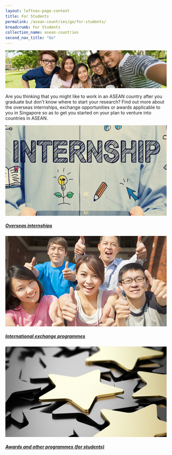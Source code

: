 ```yaml
---
layout: leftnav-page-content
title: For Students
permalink: /asean-countries/go/for-students/
breadcrumb: For Students
collection_name: asean-countries
second_nav_title: "Go"
---
```


![banner-asean-go-for-students](\images\asean-students\For-students-cover-pic-740x173.jpg)

Are you thinking that you might like to work in an ASEAN country after you graduate but don’t know where to start your research? Find out more about the overseas internships, exchange opportunities or awards applicable to you in Singapore so as to get you started on your plan to venture into countries in ASEAN.

<div>
	<div class="row is-multiline">
		<div class="col is-half-tablet padding--bottom--lg">
			<a href="/asean-countries/go/for-students/overseas-internships/" class="project-link">
				<img src="/images/asean-students/overseas-internships-small.jpg" alt="Overseas internships" class="project-image">
			<div class="project-card">
				<div class="project-title margin--bottom--xs">
					<h5><b>Overseas internships</b></h5>
				</div>
			</div>
			</a>
		</div>
		<div class="col is-half-tablet padding--bottom--lg">
			<a href="/asean-countries/go/for-students/international-exchange-programmes/" class="project-link">
				<img src="/images/asean-students/international-exchange-programmes-small.jpg" alt="International exchange programmes" class="project-image">
			<div class="project-card">
				<div class="project-title margin--bottom--xs">
					<h5><b>International exchange programmes</b></h5>
				</div>
			</div>
			</a>
		</div>
	</div>
</div>

<p><p>

<div>
	<div class="row is-multiline">
		<div class="col is-half-tablet padding--bottom--lg">
			<a href="/asean-countries/go/for-students/awards-for-students/" class="project-link">
				<img src="/images/asean-students/awards-students-small.jpg" alt="Awards and other programmes for students" class="project-image">
			<div class="project-card">
				<div class="project-title margin--bottom--xs">
					<h5><b>Awards and other programmes (for students)</b></h5>
				</div>
			</div>
			</a>
		</div>
	</div>
</div>